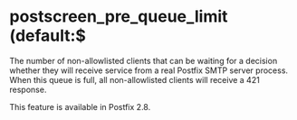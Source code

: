 # postscreen_pre_queue_limit (default:$ 

 The number of non-allowlisted clients that can be waiting for
a decision whether they will receive service from a real Postfix
SMTP server
process. When this queue is full, all non-allowlisted clients will
receive a 421 response. 

 This feature is available in Postfix 2.8. 


